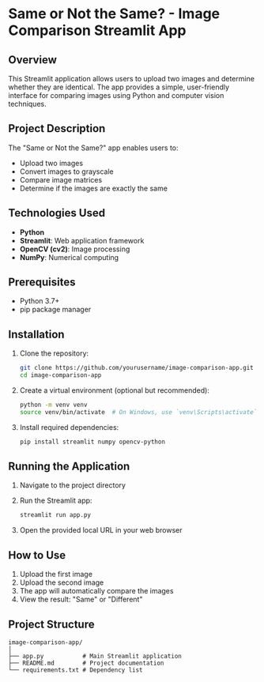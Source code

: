 # Same or Not the Same? - Image Comparison Streamlit App

## Overview

This Streamlit application allows users to upload two images and determine whether they are identical. The app provides a simple, user-friendly interface for comparing images using Python and computer vision techniques.

## Project Description

The "Same or Not the Same?" app enables users to:
- Upload two images
- Convert images to grayscale
- Compare image matrices 
- Determine if the images are exactly the same

## Technologies Used

- **Python**
- **Streamlit**: Web application framework
- **OpenCV (cv2)**: Image processing
- **NumPy**: Numerical computing

## Prerequisites

- Python 3.7+
- pip package manager

## Installation

1. Clone the repository:
   ```bash
   git clone https://github.com/yourusername/image-comparison-app.git
   cd image-comparison-app
   ```

2. Create a virtual environment (optional but recommended):
   ```bash
   python -m venv venv
   source venv/bin/activate  # On Windows, use `venv\Scripts\activate`
   ```

3. Install required dependencies:
   ```bash
   pip install streamlit numpy opencv-python
   ```

## Running the Application

1. Navigate to the project directory
2. Run the Streamlit app:
   ```bash
   streamlit run app.py
   ```

3. Open the provided local URL in your web browser

## How to Use

1. Upload the first image
2. Upload the second image
3. The app will automatically compare the images
4. View the result: "Same" or "Different"

## Project Structure

```
image-comparison-app/
│
├── app.py           # Main Streamlit application
├── README.md        # Project documentation
└── requirements.txt # Dependency list
```


